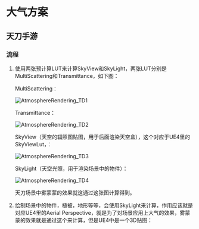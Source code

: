 # 大气方案

## 天刀手游

### 流程

1. 使用两张预计算LUT来计算SkyView和SkyLight，两张LUT分别是MultiScattering和Transmittance，如下图：

   MultiScattering：

   ![AtmosphereRendering_TD1](E:\Development\UEProj\UnrealShaders\RenderPictures\SkyAtmosphereRendering\AtmosphereRendering_TD1.png)

   Transmittance：

   ![AtmosphereRendering_TD2](E:\Development\UEProj\UnrealShaders\RenderPictures\SkyAtmosphereRendering\AtmosphereRendering_TD2.png)

   SkyView（天空的辐照图贴图，用于后面渲染天空盒），这个对应于UE4里的SkyViewLut，：

   ![AtmosphereRendering_TD3](E:\Development\UEProj\UnrealShaders\RenderPictures\SkyAtmosphereRendering\AtmosphereRendering_TD3.png)

   SkyLight（天空光照，用于渲染场景中的物件）：

   ![AtmosphereRendering_TD4](E:\Development\UEProj\UnrealShaders\RenderPictures\SkyAtmosphereRendering\AtmosphereRendering_TD4.png)

   天刀场景中雾蒙蒙的效果就这通过这张图计算得到。

2. 绘制场景中的物件，植被，地形等等，会使用SkyLight来计算，作用应该就是对应UE4里的Aerial Perspective，就是为了对场景应用上大气的效果，雾蒙蒙的效果就是通过这个来计算，但是UE4中是一个3D贴图：